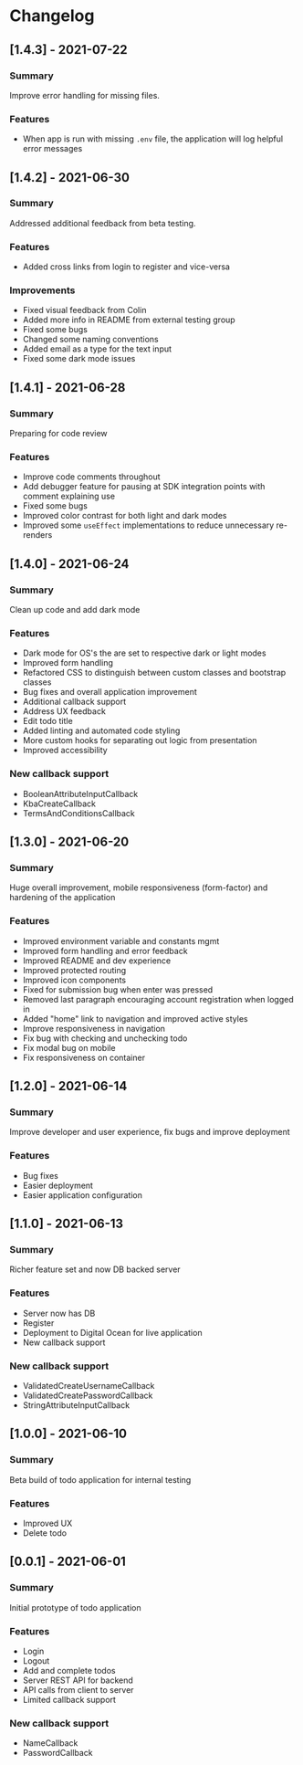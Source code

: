 # Changelog

## [1.4.3] - 2021-07-22

### Summary

Improve error handling for missing files.

### Features

- When app is run with missing `.env` file, the application will log helpful error messages

## [1.4.2] - 2021-06-30

### Summary

Addressed additional feedback from beta testing.

### Features

- Added cross links from login to register and vice-versa

### Improvements

- Fixed visual feedback from Colin
- Added more info in README from external testing group
- Fixed some bugs
- Changed some naming conventions
- Added email as a type for the text input
- Fixed some dark mode issues

## [1.4.1] - 2021-06-28

### Summary

Preparing for code review

### Features

- Improve code comments throughout
- Add debugger feature for pausing at SDK integration points with comment explaining use
- Fixed some bugs
- Improved color contrast for both light and dark modes
- Improved some `useEffect` implementations to reduce unnecessary re-renders

## [1.4.0] - 2021-06-24

### Summary

Clean up code and add dark mode

### Features

- Dark mode for OS's the are set to respective dark or light modes
- Improved form handling
- Refactored CSS to distinguish between custom classes and bootstrap classes
- Bug fixes and overall application improvement
- Additional callback support
- Address UX feedback
- Edit todo title
- Added linting and automated code styling
- More custom hooks for separating out logic from presentation
- Improved accessibility

### New callback support

- BooleanAttributeInputCallback
- KbaCreateCallback
- TermsAndConditionsCallback

## [1.3.0] - 2021-06-20

### Summary

Huge overall improvement, mobile responsiveness (form-factor) and hardening of the application

### Features

- Improved environment variable and constants mgmt
- Improved form handling and error feedback
- Improved README and dev experience
- Improved protected routing
- Improved icon components
- Fixed for submission bug when enter was pressed
- Removed last paragraph encouraging account registration when logged in
- Added "home" link to navigation and improved active styles
- Improve responsiveness in navigation
- Fix bug with checking and unchecking todo
- Fix modal bug on mobile
- Fix responsiveness on container

## [1.2.0] - 2021-06-14

### Summary

Improve developer and user experience, fix bugs and improve deployment

### Features

- Bug fixes
- Easier deployment
- Easier application configuration

## [1.1.0] - 2021-06-13

### Summary

Richer feature set and now DB backed server

### Features

- Server now has DB
- Register
- Deployment to Digital Ocean for live application
- New callback support

### New callback support

- ValidatedCreateUsernameCallback
- ValidatedCreatePasswordCallback
- StringAttributeInputCallback

## [1.0.0] - 2021-06-10

### Summary

Beta build of todo application for internal testing

### Features

- Improved UX
- Delete todo

## [0.0.1] - 2021-06-01

### Summary

Initial prototype of todo application

### Features

- Login
- Logout
- Add and complete todos
- Server REST API for backend
- API calls from client to server
- Limited callback support

### New callback support

- NameCallback
- PasswordCallback

